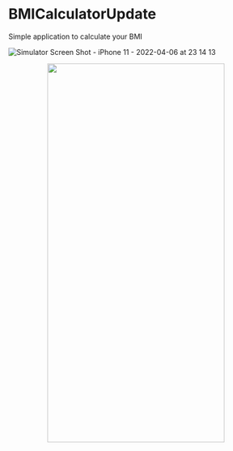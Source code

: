 # BMICalculatorUpdate

Simple application to calculate your BMI

![Simulator Screen Shot - iPhone 11 - 2022-04-06 at 23 14 13](https://user-images.githubusercontent.com/41402096/162113127-9785af5e-00a9-4bd0-b55d-92fadfdfc4ca.png)

<p align="center">
<img src="https://user-images.githubusercontent.com/41402096/160023503-f57fbe85-4ec7-4471-9d96-b300da528ced.png" width="350" height="750" />
